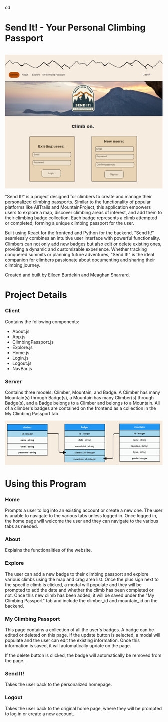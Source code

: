 cd <h1>Send It! - Your Personal Climbing Passport</h1>

</br>

<img src="src/images/Homepage.png" />

<p>"Send It!" is a project designed for climbers to create and manage their personalized climbing passports. Similar to the functionality of popular platforms like AllTrails and MountainProject, this application empowers users to explore a map, discover climbing areas of interest, and add them to their climbing badge collection. Each badge represents a climb attempted or completed, forming a unique climbing passport for the user.
<p>
Built using React for the frontend and Python for the backend, "Send It!" seamlessly combines an intuitive user interface with powerful functionality. Climbers can not only add new badges but also edit or delete existing ones, providing a dynamic and customizable experience. Whether tracking conquered summits or planning future adventures, "Send It!" is the ideal companion for climbers passionate about documenting and sharing their climbing journey.
</p>
</p>

<p>Created and built by Eileen Burdekin and Meaghan Sharrard.</p>

<h1>Project Details</h1>

<h3>Client</h3>

Contains the following components:

<ul>
    <li>About.js</li>
    <li>App.js</li>
    <li>ClimbingPassport.js</li>
    <li>Explore.js</li>
    <li>Home.js</li>
    <li>Login.js</li>
    <li>Logout.js</li>
    <li>NavBar.js</li>
</ul>

<h3>Server</h3>

Contains three models: Climber, Mountain, and Badge. A Climber has many Mountain(s) through Badge(s), a Mountain has many Climber(s) through Badge(s), and a Badge belongs to a Climber and belongs to a Mountain. All of a climber's badges are contained on the frontend as a collection in the My Climbing Passport tab.

<img src="src/images/Relationships.png" />

<h1>Using this Program</h1>

<h3>Home</h1>
<p>Prompts a user to log into an existing account or create a new one. The user is unable to navigate to the various tabs unless logged in. Once logged in, the home page will welcome the user and they can navigate to the various tabs as needed.</p>

<h3>About</h3>
<p>Explains the functionalities of the website.

<h3>Explore</h3>
<p>The user can add a new badge to their climbing passport and explore various climbs using the map and crag area list. Once the plus sign next to the specific climb is clicked, a modal will populate and they will be prompted to add the date and whether the climb has been completed or not. Once this new climb has been added, it will be saved under the "My Climbing Passport" tab and include the climber_id and mountain_id on the backend.</p>

<h3>My Climbing Passport</h3>
<p>This page contains a collection of all the user's badges. A badge can be edited or deleted on this page. If the update button is selected, a modal will populate and the user can edit the existing information. Once this information is saved, it will automatically update on the page.
</p>
<p>If the delete button is clicked, the badge will automatically be removed from the page.</p>

<h3>Send It!</h3>
<p>Takes the user back to the personalized homepage.</p>

<h3>Logout</h3>
<p>Takes the user back to the original home page, where they will be prompted to log in or create a new account.</p>
